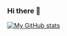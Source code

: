 ### Hi there 👋

[![My GitHub stats](https://github-readme-stats.vercel.app/api?username=muhammedelsepa3y&hide=stars&count_private=true&show_icons=true)](https://github.com/muhammedelsepa3y/github-readme-stats)
